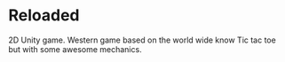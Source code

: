# Reloaded
2D Unity game. Western game based on the world wide know Tic tac toe but with some awesome mechanics.
